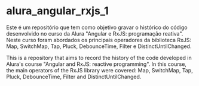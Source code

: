 # alura_angular_rxjs_1

Este é um repositório que tem como objetivo gravar o histórico do código desenvolvido no curso da Alura "Angular e RxJS: programação reativa". Neste curso foram abordados os principais operadores da biblioteca RxJS: Map, SwitchMap, Tap, Pluck, DebounceTime, Filter e DistinctUntilChanged.

This is a repository that aims to record the history of the code developed in Alura's course "Angular and RxJS: reactive programming". In this course, the main operators of the RxJS library were covered: Map, SwitchMap, Tap, Pluck, DebounceTime, Filter and DistinctUntilChanged.
